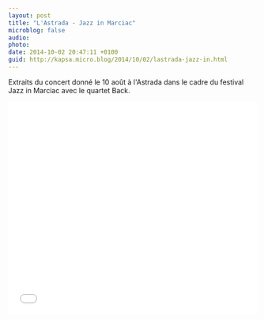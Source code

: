 ```yaml
---
layout: post
title: "L'Astrada - Jazz in Marciac"
microblog: false
audio: 
photo: 
date: 2014-10-02 20:47:11 +0100
guid: http://kapsa.micro.blog/2014/10/02/lastrada-jazz-in.html
---
```

Extraits du concert donné le 10 août à l'Astrada dans le cadre du festival Jazz in Marciac avec le quartet Back.

<iframe src="//www.youtube.com/embed/GHCX8eJTQQ0?rel=0&showinfo=0" width="100%" height="430" frameborder="0" allowfullscreen="allowfullscreen"></iframe>
